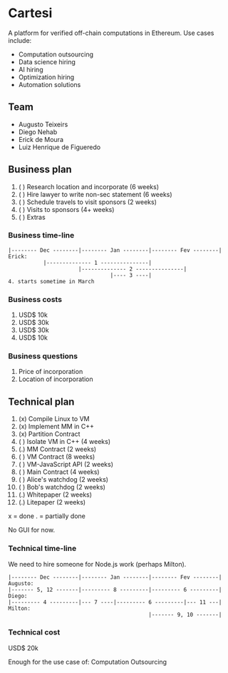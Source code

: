 # Cartesi #

A platform for verified off-chain computations in Ethereum. Use cases include:

* Computation outsourcing
* Data science hiring
* AI hiring
* Optimization hiring
* Automation solutions

## Team ##

* Augusto Teixeirs
* Diego Nehab
* Erick de Moura
* Luiz Henrique de Figueredo

## Business plan ##

1. ( ) Research location and incorporate (6 weeks)
2. ( ) Hire lawyer to write non-sec statement (6 weeks)
3. ( ) Schedule travels to visit sponsors (2 weeks)
4. ( ) Visits to sponsors (4+ weeks)
5. ( ) Extras

### Business time-line ###

    |-------- Dec --------|-------- Jan --------|-------- Fev --------|
    Erick:
               |-------------- 1 ---------------|
                          |-------------- 2 ---------------|
                                    |---- 3 ----|
    4. starts sometime in March

### Business costs ###

1. USD$ 10k
2. USD$ 30k
4. USD$ 30k
5. USD$ 10k

### Business questions

1. Price of incorporation
2. Location of incorporation

## Technical plan ##

1.  (x) Compile Linux to VM
2.  (x) Implement MM in C++
3.  (x) Partition Contract
4.  ( ) Isolate VM in C++ (4 weeks)
5.  (.) MM Contract (2 weeks)
6.  ( ) VM Contract (8 weeks)
7.  ( ) VM-JavaScript API (2 weeks)
8.  ( ) Main Contract (4 weeks)
9.  ( ) Alice's watchdog (2 weeks)
10. ( ) Bob's watchdog (2 weeks)
11. (.) Whitepaper (2 weeks)
12. (.) Litepaper (2 weeks)

x = done
. = partially done

No GUI for now.

### Technical time-line ###

We need to hire someone for Node.js work (perhaps Milton).

    |-------- Dec --------|-------- Jan --------|-------- Fev --------|
    Augusto:
    |------- 5, 12 -------|--------- 8 ---------|--------- 6 ---------|
    Diego:
    |--------- 4 ---------|--- 7 ----|--------- 6 ---------|--- 11 ---|
    Milton:
                                                |------- 9, 10 -------|

### Technical cost ###

USD$ 20k

Enough for the use case of: Computation Outsourcing

